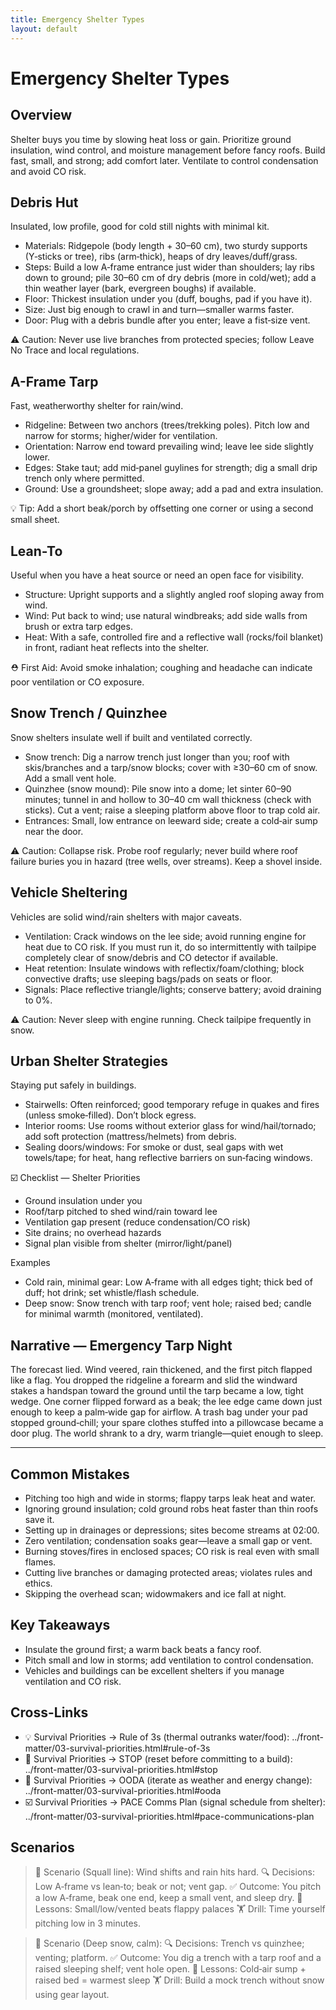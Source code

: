 ```yaml
---
title: Emergency Shelter Types
layout: default
---
```


# Emergency Shelter Types

## Overview
Shelter buys you time by slowing heat loss or gain. Prioritize ground insulation, wind control, and moisture management before fancy roofs. Build fast, small, and strong; add comfort later. Ventilate to control condensation and avoid CO risk.

## Debris Hut
Insulated, low profile, good for cold still nights with minimal kit.

- Materials: Ridgepole (body length + 30–60 cm), two sturdy supports (Y‑sticks or tree), ribs (arm‑thick), heaps of dry leaves/duff/grass.
- Steps: Build a low A‑frame entrance just wider than shoulders; lay ribs down to ground; pile 30–60 cm of dry debris (more in cold/wet); add a thin weather layer (bark, evergreen boughs) if available.
- Floor: Thickest insulation under you (duff, boughs, pad if you have it).
- Size: Just big enough to crawl in and turn—smaller warms faster.
- Door: Plug with a debris bundle after you enter; leave a fist‑size vent.

⚠️ Caution: Never use live branches from protected species; follow Leave No Trace and local regulations.

## A-Frame Tarp
Fast, weatherworthy shelter for rain/wind.

- Ridgeline: Between two anchors (trees/trekking poles). Pitch low and narrow for storms; higher/wider for ventilation.
- Orientation: Narrow end toward prevailing wind; leave lee side slightly lower.
- Edges: Stake taut; add mid‑panel guylines for strength; dig a small drip trench only where permitted.
- Ground: Use a groundsheet; slope away; add a pad and extra insulation.

💡 Tip: Add a short beak/porch by offsetting one corner or using a second small sheet.

## Lean-To
Useful when you have a heat source or need an open face for visibility.

- Structure: Upright supports and a slightly angled roof sloping away from wind.
- Wind: Put back to wind; use natural windbreaks; add side walls from brush or extra tarp edges.
- Heat: With a safe, controlled fire and a reflective wall (rocks/foil blanket) in front, radiant heat reflects into the shelter.

⛑️ First Aid: Avoid smoke inhalation; coughing and headache can indicate poor ventilation or CO exposure.

## Snow Trench / Quinzhee
Snow shelters insulate well if built and ventilated correctly.

- Snow trench: Dig a narrow trench just longer than you; roof with skis/branches and a tarp/snow blocks; cover with ≥30–60 cm of snow. Add a small vent hole.
- Quinzhee (snow mound): Pile snow into a dome; let sinter 60–90 minutes; tunnel in and hollow to 30–40 cm wall thickness (check with sticks). Cut a vent; raise a sleeping platform above floor to trap cold air.
- Entrances: Small, low entrance on leeward side; create a cold‑air sump near the door.

⚠️ Caution: Collapse risk. Probe roof regularly; never build where roof failure buries you in hazard (tree wells, over streams). Keep a shovel inside.

## Vehicle Sheltering
Vehicles are solid wind/rain shelters with major caveats.

- Ventilation: Crack windows on the lee side; avoid running engine for heat due to CO risk. If you must run it, do so intermittently with tailpipe completely clear of snow/debris and CO detector if available.
- Heat retention: Insulate windows with reflectix/foam/clothing; block convective drafts; use sleeping bags/pads on seats or floor.
- Signals: Place reflective triangle/lights; conserve battery; avoid draining to 0%.

⚠️ Caution: Never sleep with engine running. Check tailpipe frequently in snow.

## Urban Shelter Strategies
Staying put safely in buildings.

- Stairwells: Often reinforced; good temporary refuge in quakes and fires (unless smoke‑filled). Don’t block egress.
- Interior rooms: Use rooms without exterior glass for wind/hail/tornado; add soft protection (mattress/helmets) from debris.
- Sealing doors/windows: For smoke or dust, seal gaps with wet towels/tape; for heat, hang reflective barriers on sun‑facing windows.

☑️ Checklist — Shelter Priorities
- Ground insulation under you
- Roof/tarp pitched to shed wind/rain toward lee
- Ventilation gap present (reduce condensation/CO risk)
- Site drains; no overhead hazards
- Signal plan visible from shelter (mirror/light/panel)

Examples
- Cold rain, minimal gear: Low A‑frame with all edges tight; thick bed of duff; hot drink; set whistle/flash schedule.
- Deep snow: Snow trench with tarp roof; vent hole; raised bed; candle for minimal warmth (monitored, ventilated).

## Narrative — Emergency Tarp Night
The forecast lied. Wind veered, rain thickened, and the first pitch flapped like a flag. You dropped the ridgeline a forearm and slid the windward stakes a handspan toward the ground until the tarp became a low, tight wedge. One corner flipped forward as a beak; the lee edge came down just enough to keep a palm‑wide gap for airflow. A trash bag under your pad stopped ground‑chill; your spare clothes stuffed into a pillowcase became a door plug. The world shrank to a dry, warm triangle—quiet enough to sleep.

---

## Common Mistakes
- Pitching too high and wide in storms; flappy tarps leak heat and water.
- Ignoring ground insulation; cold ground robs heat faster than thin roofs save it.
- Setting up in drainages or depressions; sites become streams at 02:00.
- Zero ventilation; condensation soaks gear—leave a small gap or vent.
- Burning stoves/fires in enclosed spaces; CO risk is real even with small flames.
- Cutting live branches or damaging protected areas; violates rules and ethics.
- Skipping the overhead scan; widowmakers and ice fall at night.

## Key Takeaways
- Insulate the ground first; a warm back beats a fancy roof.
- Pitch small and low in storms; add ventilation to control condensation.
- Vehicles and buildings can be excellent shelters if you manage ventilation and CO risk.

## Cross-Links
- 💡 Survival Priorities → Rule of 3s (thermal outranks water/food): ../front-matter/03-survival-priorities.html#rule-of-3s
- 📝 Survival Priorities → STOP (reset before committing to a build): ../front-matter/03-survival-priorities.html#stop
- 📝 Survival Priorities → OODA (iterate as weather and energy change): ../front-matter/03-survival-priorities.html#ooda
- ☑️ Survival Priorities → PACE Comms Plan (signal schedule from shelter): ../front-matter/03-survival-priorities.html#pace-communications-plan

## Scenarios

> 🧭 Scenario (Squall line): Wind shifts and rain hits hard.
> 🔍 Decisions: Low A‑frame vs lean‑to; beak or not; vent gap.
> ✅ Outcome: You pitch a low A‑frame, beak one end, keep a small vent, and sleep dry.
> 🧠 Lessons: Small/low/vented beats flappy palaces
> 🏋️ Drill: Time yourself pitching low in 3 minutes.

> 🧭 Scenario (Deep snow, calm):
> 🔍 Decisions: Trench vs quinzhee; venting; platform.
> ✅ Outcome: You dig a trench with a tarp roof and a raised sleeping shelf; vent hole open.
> 🧠 Lessons: Cold‑air sump + raised bed = warmest sleep
> 🏋️ Drill: Build a mock trench without snow using gear layout.
